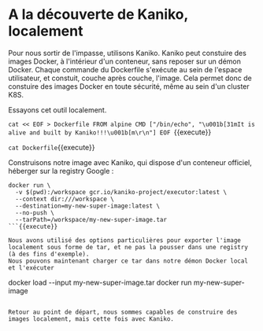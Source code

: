 # A la découverte de Kaniko, localement

Pour nous sortir de l'impasse, utilisons Kaniko.
Kaniko peut constuire des images Docker, à l'intérieur d'un conteneur, sans reposer sur un démon Docker. Chaque commande du Dockerfile s'exécute au sein de l'espace utilisateur, et constuit, couche après couche, l'image.
Cela permet donc de constuire des images Docker en toute sécurité, même au sein d'un cluster K8S.

Essayons cet outil localement.

`cat << EOF > Dockerfile
FROM alpine
CMD ["/bin/echo", "\u001b[31mIt is alive and built by Kaniko!!!\u001b[m\r\n"]
EOF
`{{execute}}

`cat Dockerfile`{{execute}}

Construisons notre image avec Kaniko, qui dispose d'un conteneur officiel, héberger sur la registry Google :
```
docker run \
  -v $(pwd):/workspace gcr.io/kaniko-project/executor:latest \
  --context dir:///workspace \
  --destination=my-new-super-image:latest \
  --no-push \
  --tarPath=/workspace/my-new-super-image.tar
```{{execute}}

Nous avons utilisé des options particulières pour exporter l'image localement sous forme de tar, et ne pas la pousser dans une registry (à des fins d'exemple).
Nous pouvons maintenant charger ce tar dans notre démon Docker local et l'exécuter
```
docker load --input my-new-super-image.tar
docker run  my-new-super-image
```{{execute}}

Retour au point de départ, nous sommes capables de construire des images localement, mais cette fois avec Kaniko.
